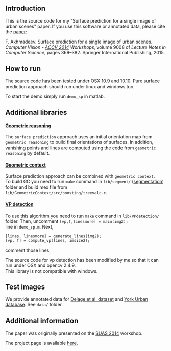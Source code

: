 ## Introduction
This is the source code for my "Surface prediction for a single image of urban scenes" paper. If you use this software or annotated data, please cite the [paper]:

F. Akhmadeev. Surface prediction for a single image of urban scenes. *Computer Vision - [ACCV 2014] Workshops*, volume 9008 of *Lecture Notes in Computer Science*, pages 369–382. Springer International Publishing, 2015.

## How to run

The source code has been tested under OSX 10.9 and 10.10. Pure surface prediction approach should run under linux and windows too.

To start the demo simply run ```demo_sp``` in matlab.

## Additional libraries

#### [Geometric reasoning]
The ```surface prediction``` approach uses an initial orientation map from ```geometric reasoning``` to build final orientations of surfaces. In addition, vanishing points and lines are computed using the code from ```geometric reasoning``` by default.

#### [Geometric context]
Surface prediction approach can be combined with ```geometric context```.  
To build GC you need to run ```make``` command in ```lib/segment/``` ([segmentation]) folder and build mex file from ```lib/GeometricContext/src/boosting/treevalc.c```.

#### [VP detection]
To use this algorithm you need to run ```make``` command in ```lib/VPdetection/``` folder. Then, uncomment ```[vp,f,linesmore] = main(img2);```  
line in ```demo_sp.m```. Next,  
```
[lines, linesmore] = generate_lines(img2);  
[vp, f] = compute_vp(lines, imsize2);
```  
comment those lines.

The source code for vp detection has been modified by me so that it can run under OSX and opencv 2.4.9.  
This library is not compatible with windows.

## Test images
We provide annotated data for [Delage et al. dataset] and [York Urban database]. See ```data/``` folder.

## Additional information
The paper was originally presented on the [SUAS 2014] workshop.

The project page is available [here](http://foat.me/portfolio/surface-prediction/).

[home site]: http://foat.me
[SUAS 2014]: http://www.cvc.uab.es/adas/suas2014/
[ACCV 2014]: http://www.accv2014.org

[Geometric context]: http://web.engr.illinois.edu/~dhoiem/projects/context/
[Geometric reasoning]: http://www.cs.cmu.edu/~dclee/projects/scene.html
[segmentation]: http://cs.brown.edu/~pff/segment/
[VP detection]: http://www-etud.iro.umontreal.ca/~tardifj/

[Delage et al. dataset]: http://web.hec.ca/pages/erick.delage/indoor3drecon/index.htm
[York Urban database]: http://www.elderlab.yorku.ca/YorkUrbanDB/

[paper]: http://dx.doi.org/10.1007/978-3-319-16628-5_27
